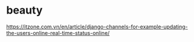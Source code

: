 # beauty
https://itzone.com.vn/en/article/django-channels-for-example-updating-the-users-online-real-time-status-online/
